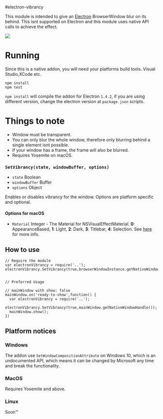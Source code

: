 #electron-vibrancy

This module is intended to give an [Electron](https://github.com/electron/electron) BrowserWindow blur on its behind. This isnt supported on Electron and this module uses native API calls to achieve the effect.

![](http://i.imgur.com/lf33RgK.jpg)


# Running

Since this is a native addon, you will need your platforms build tools. Visual Studio,XCode etc.
```
npm install
npm test
```

```npm install``` will compile the addon for Electron ```1.4.2```, if you are using different version, change the electron version at ```package.json``` scripts.


# Things to note
- Window must be transparent.
- You can only blur the whole window, therefore only blurring behind a single element isnt possible.
- If your window has a frame, the frame will also be blurred.
- Requires Yosemite on macOS.


### `SetVibrancy(state, windowBuffer, options)`

* `state` Boolean
* `windowBuffer` Buffer
* `options` Object

Enables or disables vibrancy for the window. Options are platform specific and optional.

#### Options for macOS
* `Material` Integer - The Material for NSVisualEffectMaterial. **0**: AppearanceBased, **1**: Light, **2**: Dark, **3**: Titlebar, **4**: Selection. See [here](https://developer.apple.com/reference/appkit/nsvisualeffectmaterial?language=objc) for more info.


## How to use

```
// Require the module
var electronVibrancy = require('..');
electronVibrancy.SetVibrancy(true,browserWindowInstance.getNativeWindowHandle());


// Preferred Usage

// mainWindow with show: false
mainWindow.on('ready-to-show',function() {
  var electronVibrancy = require('..');
  electronVibrancy.SetVibrancy(true,mainWindow.getNativeWindowHandle());
  mainWindow.show();
})

```


## Platform notices

### Windows
The addon use ```SetWindowCompositionAttribute``` on Windows 10, which is an undocumented API, which means it can be changed by Microsoft any time and break the functionality.

### MacOS
Requires Yosemite and above.

### Linux
Soon™
